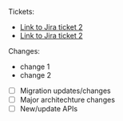 Tickets:
  - [Link to Jira ticket 2](#)
  - [Link to Jira ticket 2](#)

Changes:
  - change 1
  - change 2
  - [ ] Migration updates/changes
  - [ ] Major architechture changes
  - [ ] New/update APIs